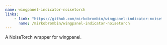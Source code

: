 ```yaml
---
name: wingpanel-indicator-noisetorch
links: 
    - link: "https://github.com/mirkobrombin/wingpanel-indicator-noisetorch"
      name: /mirkobrombin/wingpanel-indicator-noisetorch
---
```

<p>A NoiseTorch wrapper for wingpanel.</p>
